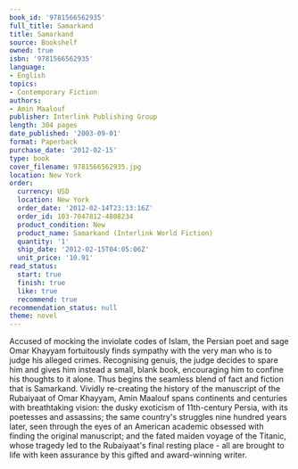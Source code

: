 ```yaml
---
book_id: '9781566562935'
full_title: Samarkand
title: Samarkand
source: Bookshelf
owned: true
isbn: '9781566562935'
language:
- English
topics:
- Contemporary Fiction
authors:
- Amin Maalouf
publisher: Interlink Publishing Group
length: 304 pages
date_published: '2003-09-01'
format: Paperback
purchase_date: '2012-02-15'
type: book
cover_filename: 9781566562935.jpg
location: New York
order:
  currency: USD
  location: New York
  order_date: '2012-02-14T23:13:16Z'
  order_id: 103-7047812-4808234
  product_condition: New
  product_name: Samarkand (Interlink World Fiction)
  quantity: '1'
  ship_date: '2012-02-15T04:05:06Z'
  unit_price: '10.91'
read_status:
  start: true
  finish: true
  like: true
  recommend: true
recommendation_status: null
theme: novel
---
```

Accused of mocking the inviolate codes of Islam, the Persian poet and sage Omar Khayyam fortuitously finds sympathy with the very man who is to judge his alleged crimes. Recognising genuis, the judge decides to spare him and gives him instead a small, blank book, encouraging him to confine his thoughts to it alone. Thus begins the seamless blend of fact and fiction that is Samarkand. Vividly re-creating the history of the manuscript of the Rubaiyaat of Omar Khayyam, Amin Maalouf spans continents and centuries with breathtaking vision: the dusky exoticism of 11th-century Persia, with its poetesses and assassins; the same country's struggles nine hundred years later, seen through the eyes of an American academic obsessed with finding the original manuscript; and the fated maiden voyage of the Titanic, whose tragedy led to the Rubaiyaat's final resting place - all are brought to life with keen assurance by this gifted and award-winning writer.

